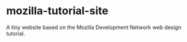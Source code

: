 # mozilla-tutorial-site
A tiny website based on the Mozilla Development Network web design tutorial.
